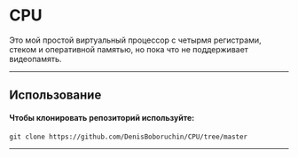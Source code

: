 # **CPU**
Это мой простой виртуальный процессор с четырмя регистрами, стеком и оперативной памятью, но пока что не поддерживает видеопамять.
____
## **Использование**

#### Чтобы клонировать репозиторий используйте:
```
git clone https://github.com/DenisBoboruchin/CPU/tree/master
```
____
